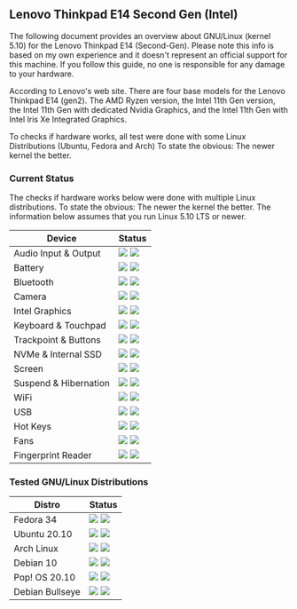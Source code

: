 ## Lenovo Thinkpad E14 Second Gen (Intel)

The following document provides an overview about GNU/Linux (kernel 5.10) for the Lenovo Thinkpad E14 (Second-Gen). Please note this info is based on my own experience and it doesn't represent an official support for this machine. If you follow this guide, no one is responsible for any damage to your hardware.

According to Lenovo's web site. There are four base models for the Lenovo Thinkpad E14 (gen2). The AMD Ryzen version, the Intel 11th Gen version, the Intel 11th Gen with dedicated Nvidia Graphics, and the Intel 11th Gen with Intel Iris Xe Integrated Graphics.

To checks if hardware works, all test were done with some Linux Distributions (Ubuntu, Fedora and Arch) To state the obvious: The newer kernel the better.

### Current Status

The checks if hardware works below were done with multiple Linux distributions. To state the obvious: The newer the kernel the better. The information below assumes that you run Linux 5.10 LTS or newer.

| Device                      | Status                                    |
| ----------------------------|-------------------------------------------|
| Audio Input & Output        | ![](https://img.shields.io/badge/2nd_vanila-mic_issues-yellow.svg) ![](https://img.shields.io/badge/2nd_iris-mic_issues-yellow.svg) |
| Battery                     | ![](https://img.shields.io/badge/2nd_vanila-working-success.svg) ![](https://img.shields.io/badge/2nd_iris-working-success.svg)|
| Bluetooth                   | ![](https://img.shields.io/badge/2nd_vanila-working-success.svg) ![](https://img.shields.io/badge/2nd_iris-working-success.svg)|
| Camera                      | ![](https://img.shields.io/badge/2nd_vanila-working-success.svg) ![](https://img.shields.io/badge/2nd_iris-working-success.svg)|
| Intel Graphics              | ![](https://img.shields.io/badge/2nd_vanila-working-success.svg) ![](https://img.shields.io/badge/2nd_iris-working-success.svg) |
| Keyboard & Touchpad         | ![](https://img.shields.io/badge/2nd_vanila-working-success.svg) ![](https://img.shields.io/badge/2nd_iris-working-success.svg)|
| Trackpoint & Buttons        | ![](https://img.shields.io/badge/2nd_vanila-working-success.svg) ![](https://img.shields.io/badge/2nd_iris-working-success.svg)|
| NVMe & Internal SSD         | ![](https://img.shields.io/badge/2nd_vanila-working-success.svg) ![](https://img.shields.io/badge/2nd_iris-working-success.svg)|
| Screen                      | ![](https://img.shields.io/badge/2nd_vanila-working-success.svg) ![](https://img.shields.io/badge/2nd_iris-working-success.svg)|
| Suspend & Hibernation       | ![](https://img.shields.io/badge/2nd_vanila-working-success.svg) ![](https://img.shields.io/badge/2nd_iris-sleep_issues-yellow.svg) |
| WiFi                        | ![](https://img.shields.io/badge/2nd_vanila-working-success.svg) ![](https://img.shields.io/badge/2nd_iris-working-success.svg) |
| USB                         | ![](https://img.shields.io/badge/2nd_vanila-working-success.svg) ![](https://img.shields.io/badge/2nd_iris-working-success.svg) |
| Hot Keys                    | ![](https://img.shields.io/badge/2nd_vanila-partially_working-yellow.svg) ![](https://img.shields.io/badge/2nd_iris-partially_working-yellow.svg) |
| Fans                        | ![](https://img.shields.io/badge/2nd_vanila-working-success.svg) ![](https://img.shields.io/badge/2nd_iris-working-success.svg)  |
| Fingerprint Reader          | ![](https://img.shields.io/badge/2nd_vanila-not_working-red.svg) ![](https://img.shields.io/badge/2nd_iris-not_working-red.svg)  |

### Tested GNU/Linux Distributions

| Distro                      | Status                                    |
| ----------------------------|-------------------------------------------|
| Fedora 34                   | ![](https://img.shields.io/badge/2nd_vanila-working-success.svg) ![](https://img.shields.io/badge/2nd_iris-working-success.svg) |
| Ubuntu 20.10                | ![](https://img.shields.io/badge/2nd_vanila-tweak_required-yellow.svg) ![](https://img.shields.io/badge/2nd_iris-tweak_required-yellow.svg) |
| Arch Linux                  | ![](https://img.shields.io/badge/2nd_vanila-working-success.svg) ![](https://img.shields.io/badge/2nd_iris-working-success.svg) |
| Debian 10                   | ![](https://img.shields.io/badge/2nd_vanila-not_working-red.svg) ![](https://img.shields.io/badge/2nd_iris-not_working-red.svg)  |
| Pop! OS 20.10               | ![](https://img.shields.io/badge/2nd_vanila-tweak_required-yellow.svg) ![](https://img.shields.io/badge/2nd_iris-tweak_required-yellow.svg) |
| Debian Bullseye             | ![](https://img.shields.io/badge/2nd_vanila-tweak_required-yellow.svg) ![](https://img.shields.io/badge/2nd_iris-tweak_required-yellow.svg) |
